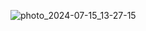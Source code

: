 ![photo_2024-07-15_13-27-15](https://github.com/user-attachments/assets/425998ac-d091-4347-9392-fbc7a5dc8797)
